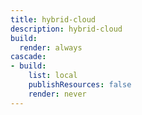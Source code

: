```yaml
---
title: hybrid-cloud
description: hybrid-cloud
build:
  render: always
cascade:
- build:
    list: local
    publishResources: false
    render: never
---
```

